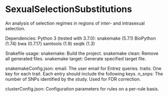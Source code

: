 # SexualSelectionSubstitutions
An analysis of selection regimes in regions of inter- and intrasexual selection.

Dependencies:
    Python 3 (tested with 3.7.0):
        snakemake (5.7.1)
        BioPython (1.74)
    bwa (0.7.17)
    samtools (1.9)
    seqtk (1.3)

Snakefile usage:
    snakemake: Build the project.
    snakemake clean: Remove all generated files.
    snakemake target: Generate specified target file.

snakemakeConfig.json:
    email: The user email for Entrez queries.
    traits: One key for each trait. Each entry should include the following keys.
        n_snps: The number of SNPs identified by the study. Used for FDR correction.

clusterConfig.json:
    Configuration parameters for rules on a per-rule basis.
